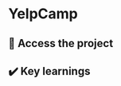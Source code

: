 <!-- ![Quizzical Demo Gif](https://raw.githubusercontent.com/pedromorelli96/Quizzical/main/QuizzicalDemo.gif) -->

# YelpCamp

<!-- Quizzical is web-based quiz game that pulls data from the [Open Trivia Database](https://opentdb.com/) and allows players to test their knowledge on many different topics with multiple choice questions! -->

## 📁 Access the project

<!-- ### Check it out here: [Click this link to see the project in action](https://grand-lily-5296d1.netlify.app/) -->

## ✔️ Key learnings

<!-- -   `React`
    -   `custom components`
    -   `props`
    -   `mapping data`
    -   `conditional rendering`
    -   `event handlers`
    -   `hooks`
        -   `useState`
        -   `useEffect`
-   `CSS`
    -   `responsive design` -->
